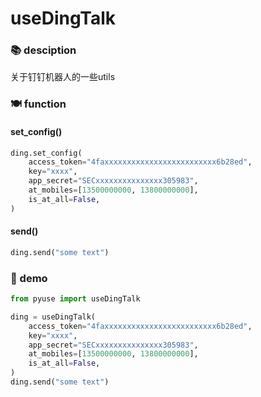 # useDingTalk

### 📚 desciption

关于钉钉机器人的一些utils

### 🍽️ function

#### set_config()

```python
ding.set_config(
    access_token="4faxxxxxxxxxxxxxxxxxxxxxxxxx6b28ed",
    key="xxxx",
    app_secret="SECxxxxxxxxxxxxxxx305983",
    at_mobiles=[13500000000, 13800000000],
    is_at_all=False,
)
```

#### send()

```python
ding.send("some text")
```

### 🎐 demo

```python
from pyuse import useDingTalk

ding = useDingTalk(
    access_token="4faxxxxxxxxxxxxxxxxxxxxxxxxx6b28ed",
    key="xxxx",
    app_secret="SECxxxxxxxxxxxxxxx305983",
    at_mobiles=[13500000000, 13800000000],
    is_at_all=False,
)
ding.send("some text")
```
